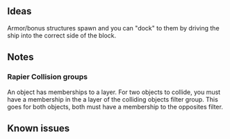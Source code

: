 ## Ideas

Armor/bonus structures spawn and you can "dock" to them by driving the ship into the correct side of the block.


## Notes

### Rapier Collision groups

An object has memberships to a layer. For two objects to collide, you must have a membership in the a layer of the
colliding objects filter group.  This goes for both objects, both must have a membership to the opposites filter.



## Known issues


